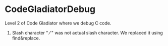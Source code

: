 # CodeGladiatorDebug
Level 2 of Code Gladiator where we debug C code.

1. Slash character " ⁄ " was not actual slash character. We replaced it using find&replace.
